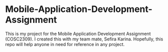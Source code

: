 # Mobile-Application-Development-Assignment

This is my project for the Mobile Application Development Assignment (COSC2309). I created this with my team mate, Sefira Karina. Hopefully, this repo will help anyone in need for reference in any project.
